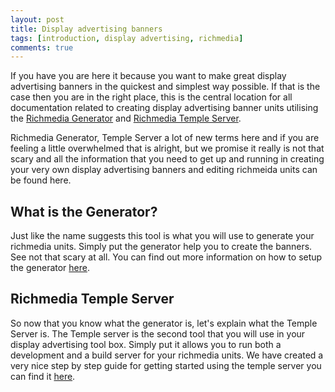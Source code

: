 ```yaml
---
layout: post
title: Display advertising banners
tags: [introduction, display advertising, richmedia]
comments: true
---
```


If you have you are here it because you want to make great display advertising banners in the quickest and simplest way
possible. If that is the case then you are in the right place, this is the central location for all documentation
related to creating display advertising banner units utilising the [Richmedia Generator](../generator.md)
and [Richmedia Temple Server](../devserver.md).

Richmedia Generator, Temple Server a lot of new terms here and if you are feeling a little overwhelmed that is 
alright, but we promise it really is not that scary and all the information that you need to get up and running in 
creating your very own display advertising banners and editing richmeida units can be found here.

## What is the Generator? 

Just like the name suggests this tool is what you will use to generate your richmedia units. Simply put the generator help 
you to create the banners. See not that scary at all. You can find out more information on how to setup the generator [here](../generator.md).

## Richmedia Temple Server

So now that you know what the generator is, let's explain what the Temple Server is. The Temple server is the second 
tool that you will use in your display advertising tool box. Simply put it allows you to run both a development and 
a build server for your richmedia units. We have created a very nice step by step guide for getting started using 
the temple server you can find it [here](../devserver.md).

